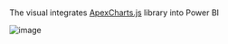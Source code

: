 #

The visual integrates [ApexCharts.js](https://apexcharts.com/) library into Power BI

![image](https://github.com/user-attachments/assets/5cf707c2-a0ec-40e2-ab08-b6f76083ca9e)
